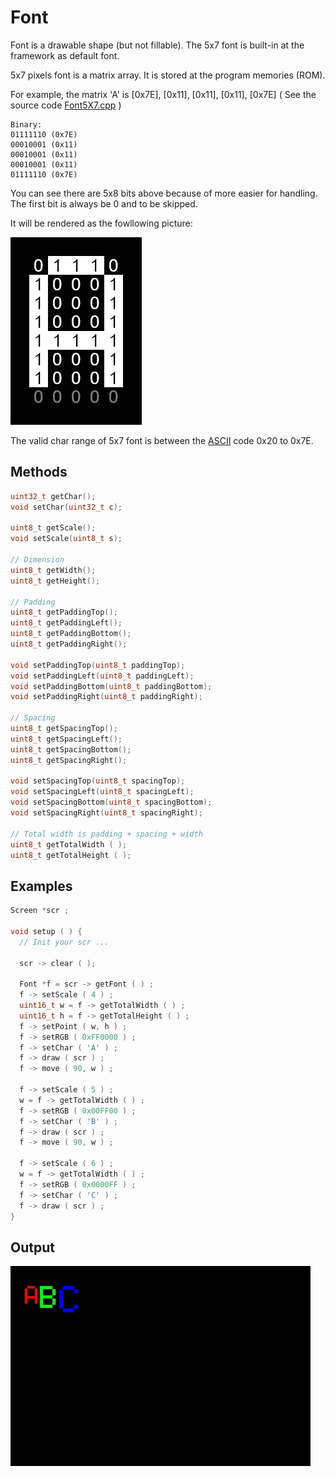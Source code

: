 # Font

Font is a drawable shape (but not fillable). The 5x7 font is built-in at the framework as default font.

5x7 pixels font is a matrix array. It is stored at the program memories (ROM).

For example, the matrix 'A' is \[0x7E\], \[0x11\], \[0x11\], \[0x11\], \[0x7E\] ( See the source code [Font5X7.cpp](/tft_framework/src/Font5X7.cpp) )
```
Binary:
01111110 (0x7E)
00010001 (0x11)
00010001 (0x11)
00010001 (0x11)
01111110 (0x7E)
```
You can see there are 5x8 bits above because of more easier for handling. The first bit is always be 0 and to be skipped.

It will be rendered as the fowllowing picture:

<img src="5x7_render.jpg" width="210" />

The valid char range of 5x7 font is between the [ASCII](https://en.wikipedia.org/wiki/ASCII) code 0x20 to 0x7E.

## Methods
```cpp
uint32_t getChar();
void setChar(uint32_t c);

uint8_t getScale();
void setScale(uint8_t s);

// Dimension
uint8_t getWidth();
uint8_t getHeight();

// Padding
uint8_t getPaddingTop();
uint8_t getPaddingLeft();
uint8_t getPaddingBottom();
uint8_t getPaddingRight();

void setPaddingTop(uint8_t paddingTop);
void setPaddingLeft(uint8_t paddingLeft);
void setPaddingBottom(uint8_t paddingBottom);
void setPaddingRight(uint8_t paddingRight);

// Spacing
uint8_t getSpacingTop();
uint8_t getSpacingLeft();
uint8_t getSpacingBottom();
uint8_t getSpacingRight();

void setSpacingTop(uint8_t spacingTop);
void setSpacingLeft(uint8_t spacingLeft);
void setSpacingBottom(uint8_t spacingBottom);
void setSpacingRight(uint8_t spacingRight);

// Total width is padding + spacing + width
uint8_t getTotalWidth ( );
uint8_t getTotalHeight ( );
```
## Examples
```cpp
Screen *scr ;

void setup ( ) {
  // Init your scr ...
  
  scr -> clear ( );

  Font *f = scr -> getFont ( ) ;
  f -> setScale ( 4 ) ;
  uint16_t w = f -> getTotalWidth ( ) ;
  uint16_t h = f -> getTotalHeight ( ) ;
  f -> setPoint ( w, h ) ;
  f -> setRGB ( 0xFF0000 ) ;
  f -> setChar ( 'A' ) ;
  f -> draw ( scr ) ;
  f -> move ( 90, w ) ;

  f -> setScale ( 5 ) ;
  w = f -> getTotalWidth ( ) ;
  f -> setRGB ( 0x00FF00 ) ;
  f -> setChar ( 'B' ) ;
  f -> draw ( scr ) ;
  f -> move ( 90, w ) ;

  f -> setScale ( 6 ) ;
  w = f -> getTotalWidth ( ) ;
  f -> setRGB ( 0x0000FF ) ;
  f -> setChar ( 'C' ) ;
  f -> draw ( scr ) ;
}
```
## Output


<img src="font.jpg" width="480" />
